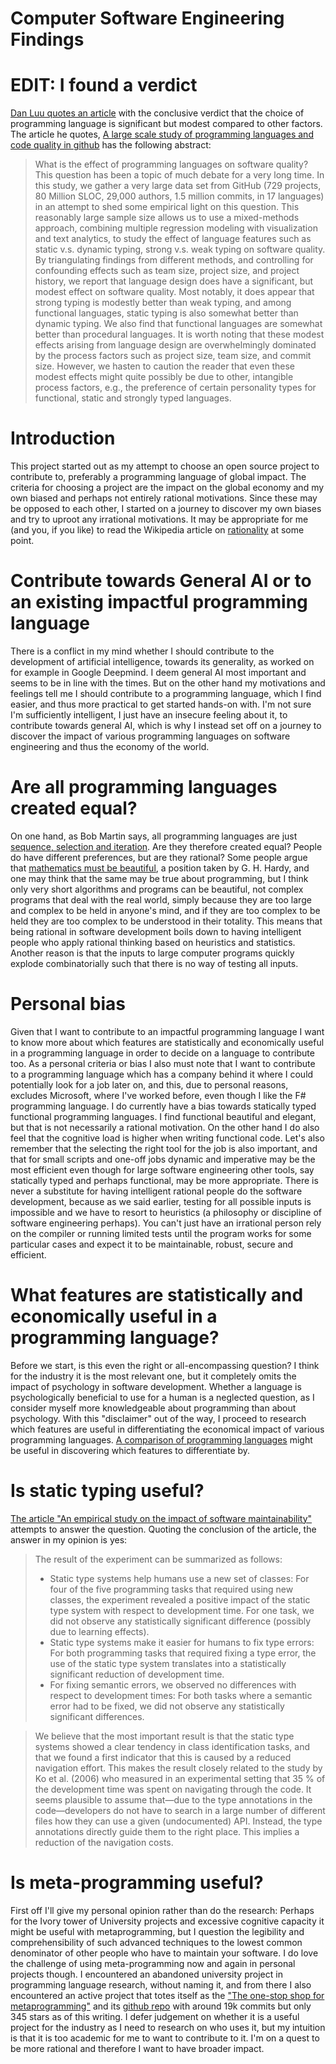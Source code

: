# Computer Software Engineering Findings

# EDIT: I found a verdict

[Dan Luu quotes an article](https://danluu.com/empirical-pl/) with the conclusive verdict that the choice of programming language is significant but modest compared to other factors. The article he quotes, [A large scale study of programming languages and code quality in github](https://dl.acm.org/doi/10.1145/2635868.2635922) has the following abstract:

> What is the effect of programming languages on software quality? This question has been a topic of much debate for a very long time. In this study, we gather a very large data set from GitHub (729 projects, 80 Million SLOC, 29,000 authors, 1.5 million commits, in 17 languages) in an attempt to shed some empirical light on this question. This reasonably large sample size allows us to use a mixed-methods approach, combining multiple regression modeling with visualization and text analytics, to study the effect of language features such as static v.s. dynamic typing, strong v.s. weak typing on software quality. By triangulating findings from different methods, and controlling for confounding effects such as team size, project size, and project history, we report that language design does have a significant, but modest effect on software quality. Most notably, it does appear that strong typing is modestly better than weak typing, and among functional languages, static typing is also somewhat better than dynamic typing. We also find that functional languages are somewhat better than procedural languages. It is worth noting that these modest effects arising from language design are overwhelmingly dominated by the process factors such as project size, team size, and commit size. However, we hasten to caution the reader that even these modest effects might quite possibly be due to other, intangible process factors, e.g., the preference of certain personality types for functional, static and strongly typed languages.

# Introduction
This project started out as my attempt to choose an open source project to contribute to, preferably a programming language of global impact.
The criteria for choosing a project are the impact on the global economy and my own biased and perhaps not entirely rational motivations.
Since these may be opposed to each other, I started on a journey to discover my own biases and try to uproot any irrational motivations.
It may be appropriate for me (and you, if you like) to read the Wikipedia article on [rationality](https://en.wikipedia.org/wiki/Rationality) at some point.

# Contribute towards General AI or to an existing impactful programming language
There is a conflict in my mind whether I should contribute to the development of artificial intelligence, towards its generality, as worked on for example in Google Deepmind. I deem general AI most important and seems to be in line with the times. But on the other hand my motivations and feelings tell me I should contribute to a programming language, which I find easier, and thus more practical to get started hands-on with. I'm not sure I'm sufficiently intelligent, I just have an insecure feeling about it, to contribute towards general AI, which is why I instead set off on a journey to discover the impact of various programming languages on software engineering and thus the economy of the world.

# Are all programming languages created equal?
On one hand, as Bob Martin says, all programming languages are just [sequence, selection and iteration](https://twitter.com/unclebobmartin/status/1010660993851117569?lang=en). Are they therefore created equal? People do have different preferences, but are they rational? Some people argue that [mathematics must be beautiful](https://en.wikipedia.org/wiki/Mathematical_beauty), a position taken by G. H. Hardy, and one may think that the same may be true about programming, but I think only very short algorithms and programs can be beautiful, not complex programs that deal with the real world, simply because they are too large and complex to be held in anyone's mind, and if they are too complex to be held they are too complex to be understood in their totality. This means that being rational in software development boils down to having intelligent people who apply rational thinking based on heuristics and statistics. Another reason is that the inputs to large computer programs quickly explode combinatorially such that there is no way of testing all inputs.

# Personal bias
Given that I want to contribute to an impactful programming language I want to know more about which features are statistically and economically useful in a programming language in order to decide on a language to contribute too. As a personal criteria or bias I also must note that I want to contribute to a programming language which has a company behind it where I could potentially look for a job later on, and this, due to personal reasons, excludes Microsoft, where I've worked before, even though I like the F# programming language. I do currently have a bias towards statically typed functional programming languages. I find functional beautiful and elegant, but that is not necessarily a rational motivation. On the other hand I do also feel that the cognitive load is higher when writing functional code. Let's also remember that the selecting the right tool for the job is also important, and that for small scripts and one-off jobs dynamic and imperative may be the most efficient even though for large software engineering other tools, say statically typed and perhaps functional, may be more appropriate. There is never a substitute for having intelligent rational people do the software development, because as we said earlier, testing for all possible inputs is impossible and we have to resort to heuristics (a philosophy or discipline of software engineering perhaps). You can't just have an irrational person rely on the compiler or running limited tests until the program works for some particular cases and expect it to be maintainable, robust, secure and efficient. 

# What features are statistically and economically useful in a programming language?
Before we start, is this even the right or all-encompassing question? I think for the industry it is the most relevant one, but it completely omits the impact of psychology in software development. Whether a language is psychologically beneficial to use for a human is a neglected question, as I consider myself more knowledgeable about programming than about psychology. With this "disclaimer" out of the way, I proceed to research which features are useful in differentiating the economical impact of various programming languages. [A comparison of programming languages](https://en.wikipedia.org/wiki/Comparison_of_programming_languages) might be useful in discovering which features to differentiate by.

# Is static typing useful?
[The article "An empirical study on the impact of software maintainability"](https://www.researchgate.net/publication/259634489_An_empirical_study_on_the_impact_of_static_typing_on_software_maintainability) attempts to answer the question.
Quoting the conclusion of the article, the answer in my opinion is yes:

> The result of the experiment can be summarized as follows:
> * Static type systems help humans use a new set of classes: For four of the five programming tasks that required using new classes, the experiment revealed a positive impact of the static type system with respect to development time. For one task, we did not observe any statistically significant difference (possibly due to learning effects).
> * Static type systems make it easier for humans to fix type errors: For both programming tasks that required fixing a type error, the use of the static type system translates into a statistically significant reduction of development time.
> * For fixing semantic errors, we observed no differences with respect to development times: For both tasks where a semantic error had to be fixed, we did not observe any statistically significant differences.

> We believe that the most important result is that the static type systems showed a clear tendency in class identification tasks, and that we found a first indicator that this is caused by a reduced navigation effort. This makes the result closely related to the study by Ko et al. (2006) who measured in an experimental setting that 35 % of the development time was spent on navigating through the code. It seems plausible to assume that—due to the type annotations in the code—developers do not have to search in a large number of different files how they can use a given (undocumented) API. Instead, the type annotations directly guide them to the right place. This implies a reduction of the navigation costs.

# Is meta-programming useful?
First off I'll give my personal opinion rather than do the research: Perhaps for the Ivory tower of University projects and excessive cognitive capacity it might be useful with metaprogramming, but I question the legibility and comprehensibility of such advanced techniques to the lowest common denominator of other people who have to maintain your software. I do love the challenge of using meta-programming now and again in personal projects though. I encountered an abandoned university project in programming language research, without naming it, and from there I also encountered an active project that totes itself as the ["The one-stop shop for metaprogramming"](https://www.rascal-mpl.org/) and its [github repo](https://github.com/usethesource/rascal) with around 19k commits but only 345 stars as of this writing. I defer judgement on whether it is a useful project for the industry as I need to research on who uses it, but my intuition is that it is too academic for me to want to contribute to it. I'm on a quest to be more rational and therefore I want to have broader impact.
